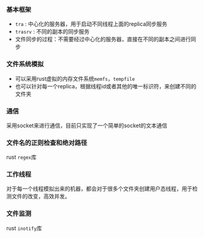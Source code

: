 ### 基本框架

- `tra` : 中心化的服务器，用于启动不同线程上面的replica同步服务
- `trasrv` : 不同的副本的同步服务
- 文件同步的过程：不需要经过中心化的服务器，直接在不同的副本之间进行同步

### 文件系统模拟

- 可以采用rust虚拟的内存文件系统`memfs`，`tempfile`
- 也可以针对每一个replica，根据线程id或者其他的唯一标识符，来创建不同的文件夹

### 通信

采用socket来进行通信，目前只实现了一个简单的socket的文本通信

### 文件名的正则检查和绝对路径

rust `regex`库

### 工作线程

对于每一个线程模拟出来的机器，都会对于很多个文件夹创建用户态线程，用于检测文件的改变，高效并发。

### 文件监测

rust `inotify`库
